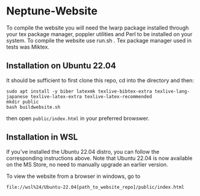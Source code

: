 # Neptune-Website
To compile the website you will need the lwarp package installed
through your tex package manager, poppler utilities and Perl to
be installed on your system. To compile the website use run.sh .
Tex package manager used in tests was Miktex.


## Installation on Ubuntu 22.04

It should be sufficient to first clone this repo, cd into the directory and then:

```
sudo apt install -y biber latexmk texlive-bibtex-extra texlive-lang-japanese texlive-latex-extra texlive-latex-recommended 
mkdir public
bash buildwebsite.sh
```

then open `public/index.html` in your preferred browswer.

## Installation in WSL
If you've installed the Ubuntu 22.04 distro, you can follow the corresponding instructions above.
Note that Ubuntu 22.04 is now available on the MS Store, no need to manually upgrade an earlier version.

To view the website from a browser in windows, go to 
```
file://wsl%24/Ubuntu-22.04[path_to_website_repo]/public/index.html
````